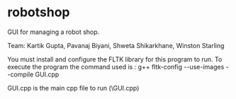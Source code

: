 # robotshop
GUI for managing a robot shop.

Team:
Kartik Gupta,
Pavanaj Biyani, 
Shweta Shikarkhane, 
Winston Starling

You must install and configure the FLTK library for this program to run.
To execute the program the command used is :
g++ fltk-config --use-images --compile GUI.cpp

GUI.cpp is the main cpp file to run (\GUI.cpp)
